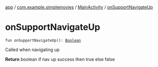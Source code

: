 [app](../../index.md) / [com.example.simplemovies](../index.md) / [MainActivity](index.md) / [onSupportNavigateUp](./on-support-navigate-up.md)

# onSupportNavigateUp

`fun onSupportNavigateUp(): `[`Boolean`](https://kotlinlang.org/api/latest/jvm/stdlib/kotlin/-boolean/index.html)

Called when navigating up

**Return**
boolean if nav up success then true else false

